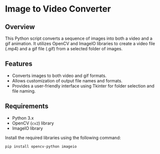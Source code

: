 # Image to Video Converter

## Overview
This Python script converts a sequence of images into both a video and a gif animation. It utilizes OpenCV and ImageIO libraries to create a video file (.mp4) and a gif file (.gif) from a selected folder of images.

## Features
- Converts images to both video and gif formats.
- Allows customization of output file names and formats.
- Provides a user-friendly interface using Tkinter for folder selection and file naming.

## Requirements
- Python 3.x
- OpenCV (`cv2`) library
- ImageIO library

Install the required libraries using the following command:
```bash
pip install opencv-python imageio
